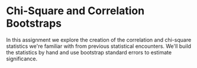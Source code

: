 # Chi-Square and Correlation Bootstraps

In this assignment we explore the creation of the correlation and 
chi-square statistics we're familiar with from previous statistical
encounters. We'll build the statistics by hand and use bootstrap
standard errors to estimate significance. 



